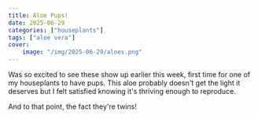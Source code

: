 ```yaml
---
title: Aloe Pups!
date: 2025-06-29
categories: ["houseplants"]
tags: ["aloe vera"]
cover:
    image: "/img/2025-06-29/aloes.png"
---
```


Was so excited to see these show up earlier this week, first time for one of my houseplants to have pups. This aloe probably doesn't get the light it deserves but I felt satisfied knowing it's thriving enough to reproduce.

And to that point, the fact they're twins!